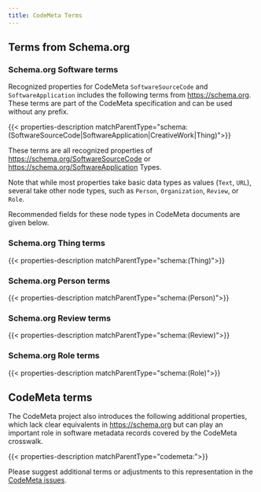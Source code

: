 ```yaml
---
title: CodeMeta Terms
---
```


## Terms from Schema.org

### Schema.org Software terms

Recognized properties for CodeMeta `SoftwareSourceCode` and `SoftwareApplication` includes the following terms from <https://schema.org>.  These terms are part of the CodeMeta specification and can be used without any prefix.

{{< properties-description matchParentType="schema:(SoftwareSourceCode|SoftwareApplication|CreativeWork|Thing)">}}

These terms are all recognized properties of <https://schema.org/SoftwareSourceCode> or <https://schema.org/SoftwareApplication> Types.

Note that while most properties take basic data types as values (`Text`, `URL`), several take other node types, such as `Person`, `Organization`, `Review`, or `Role`.

Recommended fields for these node types in CodeMeta documents are given below.

### Schema.org Thing terms

{{< properties-description matchParentType="schema:(Thing)">}}

### Schema.org Person terms

{{< properties-description matchParentType="schema:(Person)">}}

### Schema.org Review terms

{{< properties-description matchParentType="schema:(Review)">}}

### Schema.org Role terms

{{< properties-description matchParentType="schema:(Role)">}}

## CodeMeta terms

The CodeMeta project also introduces the following additional properties, which lack clear equivalents in <https://schema.org> but can play an important role in software metadata records covered by the CodeMeta crosswalk.

{{< properties-description matchParentType="codemeta:">}}

Please suggest additional terms or adjustments to this representation in the [CodeMeta issues](https://github.com/codemeta/codemeta/issues).
